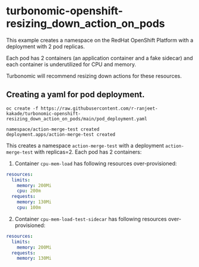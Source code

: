 # turbonomic-openshift-resizing_down_action_on_pods

This example creates a namespace on the RedHat OpenShift Platform with a deployment with 2 pod replicas. 

Each pod has 2 containers (an application container and a fake sidecar) and each container is underutilized for CPU and memory. 

Turbonomic will recommend resizing down actions for these resources.

## Creating a yaml for pod deployment.
```console
oc create -f https://raw.githubusercontent.com/r-ranjeet-kakade/turbonomic-openshift-resizing_down_action_on_pods/main/pod_deployment.yaml
```
```
namespace/action-merge-test created
deployment.apps/action-merge-test created
```

This creates a namespace `action-merge-test` with a deployment `action-merge-test` with replicas=2. Each pod has 2 containers:

1. Container `cpu-mem-load` has following resources over-provisioned:
```yaml
resources:
  limits:
    memory: 200Mi
    cpu: 200m
  requests:
    memory: 130Mi
    cpu: 100m
```

2. Container `cpu-mem-load-test-sidecar` has following resources over-provisioned:
```yaml
resources:
  limits:
    memory: 200Mi
  requests:
    memory: 130Mi
```
